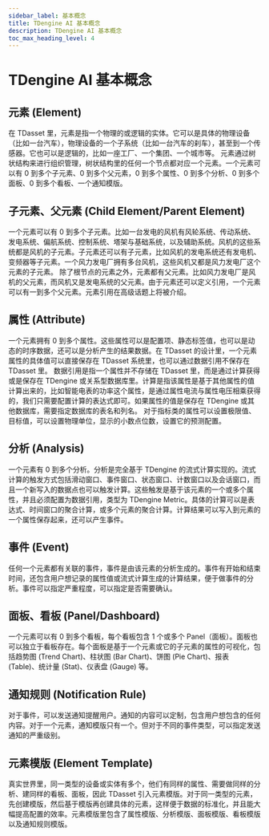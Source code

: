 ```yaml
---
sidebar_label: 基本概念
title: TDengine AI 基本概念
description: TDengine AI 基本概念
toc_max_heading_level: 4
---
```


# TDengine AI 基本概念

## 元素 (Element)

在 TDasset 里，元素是指一个物理的或逻辑的实体。它可以是具体的物理设备（比如一台汽车），物理设备的一个子系统（比如一台汽车的刹车），甚至到一个传感器。它也可以是逻辑的，比如一座工厂、一个集团、一个城市等。
元素通过树状结构来进行组织管理，树状结构里的任何一个节点都对应一个元素。一个元素可以有 0 到多个子元素、0 到多个父元素，0 到多个属性、0 到多个分析、0 到多个面板、0 到多个看板、一个通知模版。

## 子元素、父元素 (Child Element/Parent Element)

一个元素可以有 0 到多个子元素。比如一台发电的风机有风轮系统、传动系统、发电系统、偏航系统、控制系统、塔架与基础系统，以及辅助系统。风机的这些系统都是风机的子元素。子元素还可以有子元素，比如风机的发电系统还有发电机、变频器等子元素。一个风力发电厂拥有多台风机，这些风机又都是风力发电厂这个元素的子元素。
除了根节点的元素之外，元素都有父元素。比如风力发电厂是风机的父元素，而风机又是发电系统的父元素。由于元素还可以定义引用，一个元素可以有一到多个父元素。元素引用在高级话题上将被介绍。

## 属性 (Attribute)

一个元素拥有 0 到多个属性。这些属性可以是配置项、静态标签值，也可以是动态的时序数据，还可以是分析产生的结果数据。在 TDasset 的设计里，一个元素属性的具体值可以直接保存在 TDasset 系统里，也可以通过数据引用不保存在 TDasset 里。
数据引用是指一个属性并不存储在 TDasset 里，而是通过计算获得或是保存在 TDengine 或关系型数据库里。计算是指该属性是基于其他属性的值计算出来的，比如智能电表的功率这个属性，是通过属性电流与属性电压相乘获得的，我们只需要配置计算的表达式即可。如果属性的值是保存在 TDengine 或其他数据库，需要指定数据库的表名和列名。
对于指标类的属性可以设置极限值、目标值，可以设置物理单位，显示的小数点位数，设置它的预测配置。

## 分析 (Analysis)

一个元素有 0 到多个分析。分析是完全基于 TDengine 的流式计算实现的。流式计算的触发方式包括滑动窗口、事件窗口、状态窗口、计数窗口以及会话窗口，而且一个新写入的数据点也可以触发计算。这些触发是基于该元素的一个或多个属性，并且必须配置为数据引用，类型为 TDengine Metric。具体的计算可以是表达式、时间窗口的聚合计算，或多个元素的聚合计算。计算结果可以写入到元素的一个属性保存起来，还可以产生事件。

## 事件 (Event)

任何一个元素都有关联的事件，事件是由该元素的分析生成的。事件有开始和结束时间，还包含用户想记录的属性值或流式计算生成的计算结果，便于做事件的分析。事件可以指定严重程度，可以指定是否需要确认。

## 面板、看板 (Panel/Dashboard)

一个元素可以有 0 到多个看板，每个看板包含 1 个或多个 Panel（面板）。面板也可以独立于看板存在。每个面板是基于一个元素或它的子元素的属性的可视化，包括趋势图 (Trend Chart)、柱状图 (Bar Chart)、饼图 (Pie Chart)、报表 (Table)、统计量 (Stat)、仪表盘 (Gauge) 等。

## 通知规则 (Notification Rule)

对于事件，可以发送通知提醒用户。通知的内容可以定制，包含用户想包含的任何内容。对于一个元素，通知模版只有一个。但对于不同的事件类型，可以指定发送通知的严重级别。

## 元素模版 (Element Template)

真实世界里，同一类型的设备或实体有多个，他们有同样的属性、需要做同样的分析、建同样的看板、面板，因此 TDasset 引入元素模版。对于同一类型的元素，先创建模版，然后基于模版再创建具体的元素，这样便于数据的标准化，并且能大幅提高配置的效率。元素模版里包含了属性模版、分析模版、面板模版、看板模版以及通知规则模版。